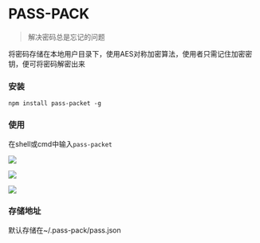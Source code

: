 # PASS-PACK

> 解决密码总是忘记的问题

将密码存储在本地用户目录下，使用AES对称加密算法，使用者只需记住加密密钥，便可将密码解密出来

### 安装

```
npm install pass-packet -g
```

### 使用

在shell或cmd中输入`pass-packet`

![](https://github.com/rxk666666/pass-pack/blob/master/assets/init.png)

![](https://github.com/rxk666666/pass-pack/blob/master/assets/add.png)

![](https://github.com/rxk666666/pass-pack/blob/master/assets/show.png)

### 存储地址
默认存储在~/.pass-pack/pass.json